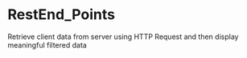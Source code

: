 # RestEnd_Points
Retrieve client data from server using HTTP Request and then display meaningful filtered data
